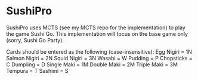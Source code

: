 # SushiPro
SushiPro uses MCTS (see my MCTS repo for the implementation) to play the game Sushi Go. This implementation will focus on the base game only (sorry, Sushi Go Party).

Cards should be entered as the following (case-insensitive):
Egg Nigiri 		= 1N
Salmon Nigiri 	= 2N
Squid Nigiri  	= 3N
Wasabi 		   	= W
Pudding 		= P
Chopsticks 		= C
Dumpling 		= D
Single Maki 	= 1M
Double Maki 	= 2M
Triple Maki 	= 3M
Tempura 		= T
Sashimi 		= S